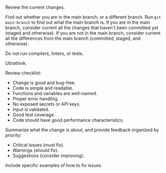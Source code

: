 Review the current changes.

Find out whether you are in the main branch, or a different branch. Run
`git main-branch` to find out what the main branch is. If you are in the main
branch, consider current all the changes that haven't been committed yet
(staged and otherwise). If you are not in the main branch, consider current all
the differences from the main branch (committed, staged, and otherwise).

Do not run compilers, linters, or tests.

Ultrathink.

Review checklist:

- Change is good and bug-free.
- Code is simple and readable.
- Functions and variables are well-named.
- Proper error handling.
- No exposed secrets or API keys.
- Input is validated.
- Good test coverage.
- Code should have good performance characteristics.

Summarize what the change is about, and provide feedback organized by priority:

- Critical issues (must fix).
- Warnings (should fix).
- Suggestions (consider improving).

Include specific examples of how to fix issues.
